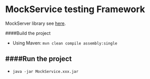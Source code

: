 MockService testing Framework
===============================
MockServer library see <a href="http://www.mock-server.com/">here</a>.

####Build the project

- Using Maven: `mvn clean compile assembly:single`

####Run the project
------------------

- `java -jar MockService.xxx.jar`





